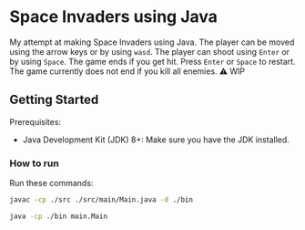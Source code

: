 # Space Invaders using Java

My attempt at making Space Invaders using Java. The player can be moved using the arrow keys or by using `wasd`. The player can shoot using `Enter` or by using `Space`. The game ends if you get hit. Press `Enter` or `Space` to restart. The game currently does not end if you kill all enemies. :warning: WIP

## Getting Started

Prerequisites:

- Java Development Kit (JDK) 8+: Make sure you have the JDK installed.

### How to run

Run these commands:

```bash
javac -cp ./src ./src/main/Main.java -d ./bin
```
```bash
java -cp ./bin main.Main
```
